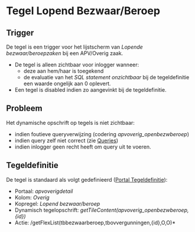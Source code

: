 # Tegel Lopend Bezwaar/Beroep

## Trigger

De tegel is een trigger voor het lijstscherm van *Lopende bezwaar/beroepzaken* bij een APV/Overig zaak.

  * De tegel is alleen zichtbaar voor inlogger wanneer:
    * deze aan hem/haar is toegekend
    * de evaluatie van het *SQL statement onzichtbaar* bij de tegeldefinitie een waarde ongelijk aan 0 oplevert.
  * Een tegel is disabled indien zo aangevinkt bij de tegeldefinitie.

## Probleem

Het dynamische opschrift op tegels is niet zichtbaar:

  * indien foutieve queryverwijzing (codering *apvoverig_openbezwberoep*)
  * indien query zelf niet correct (zie [Queries](/instellen_inrichten/queries.md))
  * indien inlogger geen recht heeft om query uit te voeren.

## Tegeldefinitie

De tegel is standaard als volgt gedefinieerd ([Portal Tegeldefinitie](/instellen_inrichten/portaldefinitie/portal_tegel.md)):

  * Portaal: *apvoverigdetail*
  * Kolom: *Overig*
  * Kopregel: *Lopend bezwaar/beroep*
  * Dynamisch tegelopschrift: *getTileContent(apvoverig_openbezwberoep,{id})*
  * Actie: /getFlexList(tbbezwaarberoep,tbovvergunningen,{id},O,O)*

